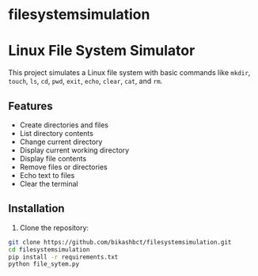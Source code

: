 # filesystemsimulation
# Linux File System Simulator

This project simulates a Linux file system with basic commands like `mkdir`, `touch`, `ls`, `cd`, `pwd`, `exit`, `echo`, `clear`, `cat`, and `rm`.

## Features

- Create directories and files
- List directory contents
- Change current directory
- Display current working directory
- Display file contents
- Remove files or directories
- Echo text to files
- Clear the terminal

## Installation

1. Clone the repository:

```sh
git clone https://github.com/bikashbct/filesystemsimulation.git
cd filesystemsimulation
pip install -r requirements.txt
python file_sytem.py
